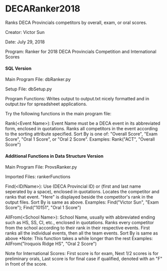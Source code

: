 # DECARanker2018
Ranks DECA Provincials competitors by overall, exam, or oral scores.

Creator: Victor Sun

Date: July 29, 2018

Program: Ranker for 2018 DECA Provincials Competition and International Scores

#### SQL Version

Main Program File: dbRanker.py

Setup File: dbSetup.py

Program Functions: Writes output to output.txt nicely formatted and in output.tsv for spreadsheet applications.

Try the following functions in the main program file:

Rank(\<Event Name>):
Event Name must be a DECA event in its abbreviated form, enclosed in quotations.
Ranks all competitors in the event according to the sorting attribute specified.
Sort By is one of: "Overall Score", "Exam Score", "Oral 1 Score", or "Oral 2 Score".
Examples:
Rank("ACT", "Overall Score")

#### Additional Functions in Data Structure Version

Main Program File: ProvsRanker.py

Imported Files: rankerFunctions

Find(<ID/Name>):
Use (DECA Provincial ID) or (first and last name seperated by a space), enclosed in quotations.
Locates the competitor and ranks that event. "Here" is displayed beside the competitor's rank in the output files.
Sort By is same as above.
Examples:
Find("Victor Sun", "Exam Score");
Find("10151", "Oral 1 Score")

AllFrom(\<School Name>):
School Name, usually with abbreviated ending such as HS, SS, CI, etc., enclosed in quotations.
Ranks every competitor from the school according to their rank in their respective events.
First ranks all the individual events, then all the team events.
Sort By is same as above
*Note: This function takes a while longer than the rest
Examples:
AllFrom("Iroquois Ridge HS", "Oral 2 Score")

Note for International Scores:
First score is for exam,
Next 1/2 scores is for preliminary orals,
Last score is for final case if qualified, denoted with an "F" in front of the score.
